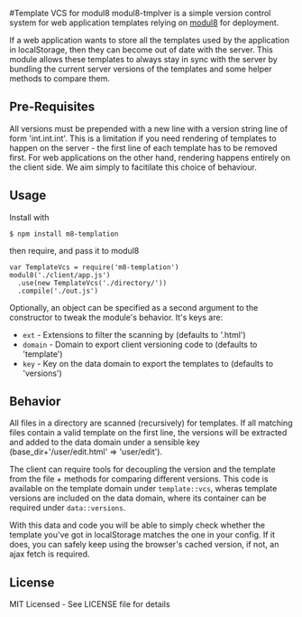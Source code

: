 #Template VCS for modul8
modul8-tmplver is a simple version control system for web application templates relying on [modul8](https://github.com/clux/modul8) for deployment.

If a web application wants to store all the templates used by the application in localStorage, then they can become out of date with the server.
This module allows these templates to always stay in sync with the server by bundling the current server versions of the templates and some helper methods to compare them.

## Pre-Requisites
All versions must be prepended with a new line with a version string line of form 'int.int.int'.
This is a limitation if you need rendering of templates to happen on the server - the first line of each template has to be removed first.
For web applications on the other hand, rendering happens entirely on the client side. We aim simply to facitilate this choice of behaviour.

## Usage
Install with

    $ npm install m8-templation

then require, and pass it to modul8

    var TemplateVcs = require('m8-templation')
    modul8('./client/app.js')
      .use(new TemplateVcs('./directory/'))
      .compile('./out.js')

Optionally, an object can be specified as a second argument to the constructor to tweak the module's behavior. It's keys are:

- `ext` - Extensions to filter the scanning by (defaults to '.html')
- `domain` - Domain to export client versioning code to (defaults to 'template')
- `key` - Key on the data domain to export the templates to (defaults to 'versions')


## Behavior
All files in a directory are scanned (recursively) for templates. If all matching files contain a valid template on the first line,
the versions will be extracted and added to the data domain under a sensible key (base_dir+'/user/edit.html' => 'user/edit').

The client can require tools for decoupling the version and the template from the file + methods for comparing different versions.
This code is available on the template domain under `template::vcs`, wheras template versions are included on the data domain, where its container can be
required under `data::versions`.

With this data and code you will be able to simply check whether the template you've got in localStorage matches the one in your config.
If it does, you can safely keep using the browser's cached version, if not, an ajax fetch is required.


## License
MIT Licensed - See LICENSE file for details
